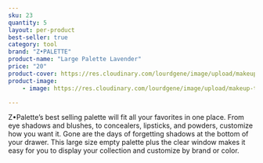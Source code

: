 ```yaml
---
sku: 23
quantity: 5
layout: per-product
best-seller: true
category: tool
brand: "Z•PALETTE"
product-name: "Large Palette Lavender"
price: "20"
product-cover: https://res.cloudinary.com/lourdgene/image/upload/makeup-tool/z-palette/cover-image.jpg
product-image:
    - image: https://res.cloudinary.com/lourdgene/image/upload/makeup-tool/z-palette/cover-image.jpg

---
```

Z•Palette’s best selling palette will fit all your favorites in one place. From eye shadows and blushes, to concealers, lipsticks, and powders, customize how you want it. Gone are the days of forgetting shadows at the bottom of your drawer. This large size empty palette plus the clear window makes it easy for you to display your collection and customize by brand or color.